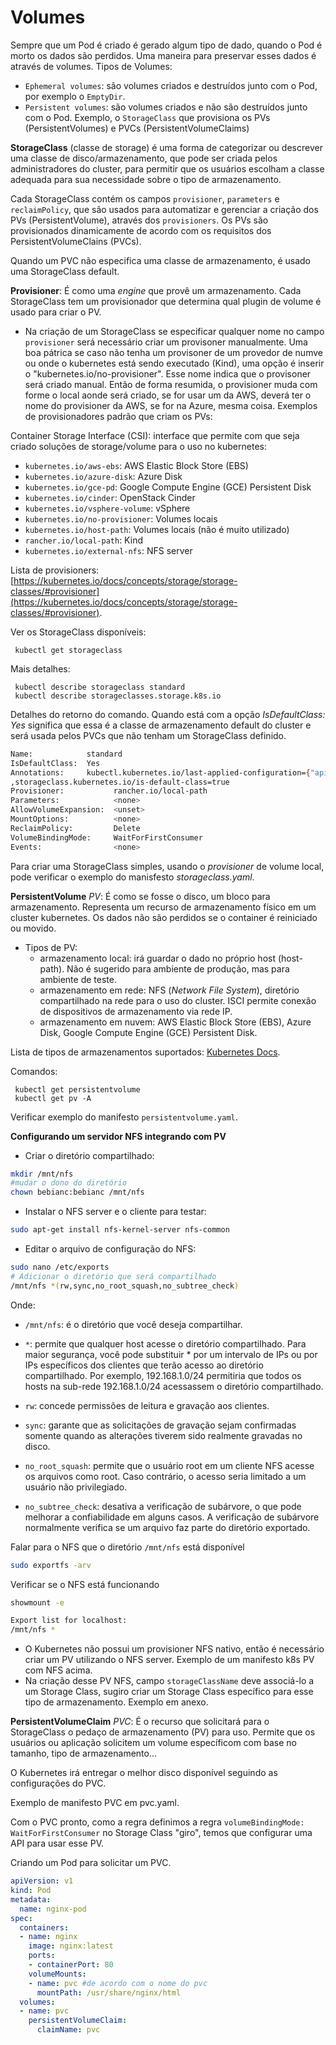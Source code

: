 # Volumes

Sempre que um Pod é criado é gerado algum tipo de dado, quando o Pod é morto os dados são perdidos.
Uma maneira para preservar esses dados é através de volumes.
Tipos de Volumes:
 - `Ephemeral volumes`: são volumes criados e destruídos junto com o Pod, por exemplo o `EmptyDir`.
 - `Persistent volumes`: são volumes criados e não são destruídos junto com o Pod. Exemplo, o `StorageClass` que provisiona os PVs (PersistentVolumes) e PVCs (PersistentVolumeClaims)
 

 **StorageClass** (classe de storage) é uma forma de categorizar ou descrever uma classe de disco/armazenamento, que pode ser criada pelos administradores do cluster, para permitir que os usuários escolham a classe adequada para sua necessidade sobre o tipo de armazenamento.
 
Cada StorageClass contém os campos `provisioner`, `parameters` e `reclaimPolicy`, que são usados para automatizar e gerenciar a criação dos PVs (PersistentVolume), através dos `provisioners`. Os PVs são provisionados dinamicamente de acordo com os requisitos dos PersistentVolumeClains (PVCs).

Quando um PVC não especifica uma classe de armazenamento, é usado uma StorageClass default.
 
 **Provisioner**: É como uma *engine* que provê um armazenamento. Cada StorageClass tem um provisionador que determina qual plugin de volume é usado para criar o PV. 
  - Na criação de um StorageClass se especificar  qualquer nome no campo `provisioner` será necessário criar um provisoner manualmente. Uma boa pátrica se caso não tenha um provisoner de um provedor de numve ou onde o kubernetes está sendo executado (Kind), uma opção é inserir o "kubernetes.io/no-provisioner". Esse nome indica que o provisoner será criado manual. Então de forma resumida, o provisioner muda com forme o local aonde será criado, se for usar um da AWS, deverá ter o nome do provisioner da AWS, se for na Azure, mesma coisa. Exemplos de provisionadores padrão que criam os PVs:

Container Storage Interface (CSI): interface que permite com que seja criado soluções de storage/volume para o uso no kubernetes:

- `kubernetes.io/aws-ebs`: AWS Elastic Block Store (EBS)
- `kubernetes.io/azure-disk`: Azure Disk
- `kubernetes.io/gce-pd`: Google Compute Engine (GCE) Persistent Disk
- `kubernetes.io/cinder`: OpenStack Cinder
- `kubernetes.io/vsphere-volume`: vSphere
- `kubernetes.io/no-provisioner`: Volumes locais
- `kubernetes.io/host-path`: Volumes locais (não é muito utilizado)
- `rancher.io/local-path`: Kind
- `kubernetes.io/external-nfs`: NFS server

Lista de provisioners:
[https://kubernetes.io/docs/concepts/storage/storage-classes/#provisioner](https://kubernetes.io/docs/concepts/storage/storage-classes/#provisioner).

Ver os StorageClass disponíveis:
``` 
 kubectl get storageclass
```
Mais detalhes:
``` 
 kubectl describe storageclass standard
 kubectl describe storageclasses.storage.k8s.io

```
Detalhes do retorno do comando.
Quando está com a opção *IsDefaultClass: Yes* significa que essa é a classe de armazenamento default do cluster e será usada pelos PVCs que não tenham um StorageClass definido.

```bash
Name:            standard
IsDefaultClass:  Yes
Annotations:     kubectl.kubernetes.io/last-applied-configuration={"apiVersion":"storage.k8s.io/v1","kind":"StorageClass","metadata":{"annotations":{"storageclass.kubernetes.io/is-default-class":"true"},"name":"standard"},"provisioner":"rancher.io/local-path","reclaimPolicy":"Delete","volumeBindingMode":"WaitForFirstConsumer"}
,storageclass.kubernetes.io/is-default-class=true
Provisioner:           rancher.io/local-path
Parameters:            <none>
AllowVolumeExpansion:  <unset>
MountOptions:          <none>
ReclaimPolicy:         Delete
VolumeBindingMode:     WaitForFirstConsumer
Events:                <none>
```

Para criar uma StorageClass simples, usando o *provisioner* de volume local, pode verificar o exemplo do manisfesto *storageclass.yaml*.

**PersistentVolume** *PV*: É como se fosse o disco, um bloco para armazenamento. Representa um recurso de armazenamento físico em um cluster kubernetes.
Os dados não são perdidos se o container é reiniciado ou movido.

- Tipos de PV: 
  - armazenamento local: irá guardar o dado no próprio host (host-path). Não é sugerido para ambiente de produção, mas para ambiente de teste.
  - armazenamento em rede: NFS (*Network File System*), diretório compartilhado na rede para o uso do cluster. ISCI permite conexão de dispositivos de armazenamento via rede IP.
  - armazenamento em nuvem: AWS Elastic Block Store (EBS), Azure Disk, Google Compute Engine (GCE) Persistent Disk.

Lista de tipos de armazenamentos suportados:
[Kubernetes Docs](https://kubernetes.io/docs/concepts/storage/persistent-volumes/#types-of-persistent-volumes).

Comandos:
``` 
 kubectl get persistentvolume
 kubectl get pv -A

```
Verificar exemplo do manifesto `persistentvolume.yaml`.


**Configurando um servidor NFS integrando com PV**

- Criar o diretório compartilhado:

```bash
mkdir /mnt/nfs
#mudar o dono do diretório
chown bebianc:bebianc /mnt/nfs
```
- Instalar o NFS server e o cliente para testar:

```bash
sudo apt-get install nfs-kernel-server nfs-common
``` 
- Editar o arquivo de configuração do NFS:
  
```bash
sudo nano /etc/exports
# Adicionar o diretório que será compartilhado
/mnt/nfs *(rw,sync,no_root_squash,no_subtree_check)

```
Onde:

- `/mnt/nfs`: é o diretório que você deseja compartilhar.

- `*`: permite que qualquer host acesse o diretório compartilhado. Para maior segurança, você pode substituir * por um intervalo de IPs ou por IPs específicos dos clientes que terão acesso ao diretório compartilhado. Por exemplo, 192.168.1.0/24 permitiria que todos os hosts na sub-rede 192.168.1.0/24 acessassem o diretório compartilhado.

- `rw`: concede permissões de leitura e gravação aos clientes.

- `sync`: garante que as solicitações de gravação sejam confirmadas somente quando as alterações tiverem sido realmente gravadas no disco.

- `no_root_squash`: permite que o usuário root em um cliente NFS acesse os arquivos como root. Caso contrário, o acesso seria limitado a um usuário não privilegiado.

- `no_subtree_check`: desativa a verificação de subárvore, o que pode melhorar a confiabilidade em alguns casos. A verificação de subárvore normalmente verifica se um arquivo faz parte do diretório exportado.

Falar para o NFS que o diretório `/mnt/nfs` está disponível

```bash
sudo exportfs -arv
```
Verificar se o NFS está funcionando
 ```bash
showmount -e
```
```bash
Export list for localhost:
/mnt/nfs *
```
- O Kubernetes não possui um provisioner NFS nativo, então é necessário criar um PV utilizando o NFS server.
Exemplo de um manifesto k8s PV com NFS acima.
- Na criação desse PV NFS, campo `storageClassName` deve associá-lo a um Storage Class, sugiro criar um Storage Class específico para esse tipo de armazenamento. Exemplo em anexo.


**PersistentVolumeClaim** *PVC*: É o recurso que solicitará para o StorageClass o pedaço de armazenamento (PV) para uso.
Permite que os usuários ou aplicação solicitem um volume específicom com base no tamanho, tipo de armazenamento...

O Kubernetes irá entregar o melhor disco disponível seguindo as configurações do PVC.

Exemplo de manifesto PVC em pvc.yaml.

Com o PVC pronto, como a regra definimos a regra `volumeBindingMode: WaitForFirstConsumer` no Storage Class "giro", temos que configurar uma API para usar esse PV.

Criando um Pod para solicitar um PVC.

```yaml
apiVersion: v1
kind: Pod
metadata:
  name: nginx-pod
spec:
  containers:
  - name: nginx
    image: nginx:latest
    ports:
    - containerPort: 80
    volumeMounts:
    - name: pvc #de acordo com o nome do pvc
      mountPath: /usr/share/nginx/html
  volumes:
  - name: pvc
    persistentVolumeClaim:
      claimName: pvc
```

